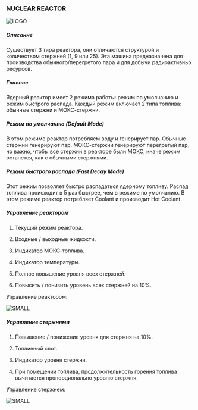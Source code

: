 ### NUCLEAR REACTOR

![LOGO](https://gtimpact.space/media/gregtech/NuclearReactor.png)

##### Описание

Существует 3 тира реактора, они отличаются структурой и количеством стержней (1, 9 или 25). Эта машина предназначена для производства обычного/перегретого пара и для добычи радиоактивных ресурсов.

##### Главное

Ядерный реактор имеет 2 режима работы: режим по умолчанию и режим быстрого распада. Каждый режим включает 2 типа топлива: обычные стержни и МОКС-стержни.

##### Режим по умолчанию (Default Mode)

В этом режиме реактор потребляем воду и генерирует пар. Обычные стержни генерируют пар. МОКС-стержни генерируют перегретый пар, но важно, чтобы все стержни в реакторе были МОКС, иначе режим останется, как с обычными стержнями.

##### Режим быстрого распада (Fast Decay Mode)

Этот режим позволяет быстро распадаться ядерному топливу. Распад топлива происходит в 5 раз быстрее, чем в режиме по умолчанию. В этом режиме реактор потребляет Coolant и производит Hot Coolant.

##### Управление реактором

1. Текущий режим реактора.

2. Входные / выходные жидкости.

3. Индикатор МОКС-топлива.

4. Индикатор температуры.

5. Полное повышение уровня всех стержней.

6. Повысить / понизить уровень всех стержней на 10%.


Управление реактором:

![SMALL](https://gtimpact.space/media/gregtech/NuclearGui.png)

##### Управление стержнями

1. Повышение / понижение уровня для стержня на 10%.

2. Топливный слот.

3. Индикатор уровня стержня.

4. При помещении топлива, продолжительность горения топлива вычитается пропорционально уровню стержня.


Управление стержнем:

![SMALL](https://gtimpact.space/media/gregtech/NuclearHatch.png)

